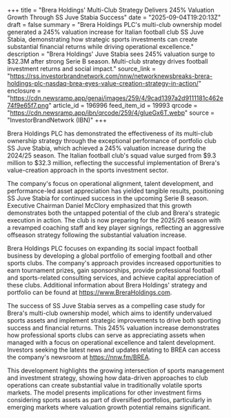 +++
title = "Brera Holdings' Multi-Club Strategy Delivers 245% Valuation Growth Through SS Juve Stabia Success"
date = "2025-09-04T19:20:13Z"
draft = false
summary = "Brera Holdings PLC's multi-club ownership model generated a 245% valuation increase for Italian football club SS Juve Stabia, demonstrating how strategic sports investments can create substantial financial returns while driving operational excellence."
description = "Brera Holdings' Juve Stabia sees 245% valuation surge to $32.3M after strong Serie B season. Multi-club strategy drives football investment returns and social impact."
source_link = "https://rss.investorbrandnetwork.com/nnw/networknewsbreaks-brera-holdings-plc-nasdaq-brea-eyes-value-creation-strategy-in-action/"
enclosure = "https://cdn.newsramp.app/genai/images/259/4/9cad1397a2d9111181c462e74f9e65f7.png"
article_id = 196996
feed_item_id = 19993
qrcode = "https://cdn.newsramp.app/ibn/qrcode/259/4/glueGx6T.webp"
source = "InvestorBrandNetwork (IBN)"
+++

<p>Brera Holdings PLC has demonstrated the effectiveness of its multi-club ownership strategy through the exceptional performance of portfolio club SS Juve Stabia, which achieved a 245% valuation increase during the 2024/25 season. The Italian football club's squad value surged from $9.3 million to $32.3 million, reflecting the successful implementation of Brera's value-creation approach in the sports investment sector.</p><p>The company's focus on operational alignment, talent development, and performance-led asset appreciation has yielded tangible results, positioning SS Juve Stabia for continued success in the upcoming Serie B season. Executive Chairman Daniel McClory emphasized that this growth demonstrates both the untapped potential of the club and Brera's strategic execution in action. The club is now preparing for the 2025/26 season with a revamped coaching staff and key player signings, reflecting an aggressive offseason strategy following the substantial valuation increase.</p><p>Brera Holdings PLC focuses on expanding its social impact football business by developing a global portfolio of emerging football and other sports clubs. The company's approach provides increased opportunities to earn tournament prizes, gain sponsorships, provide professional football and sports-related consulting services, and achieve capital appreciation of these clubs. Additional information about Brera Holdings' strategy and portfolio can be found at <a href="https://www.BreraHoldings.com" rel="nofollow" target="_blank">https://www.BreraHoldings.com</a>.</p><p>The success of SS Juve Stabia serves as a compelling case study for Brera's multi-club ownership model, which aims to identify undervalued sports assets and implement strategic improvements to drive both sporting success and financial returns. This 245% valuation increase demonstrates how professional sports clubs can serve as appreciating assets when managed with a focus on operational excellence and talent development. Investors seeking the latest news and updates relating to BREA can access the company's newsroom at <a href="https://nnw.fm/BREA" rel="nofollow" target="_blank">https://nnw.fm/BREA</a>.</p><p>This development highlights the growing intersection of sports management and investment strategy, showing how data-driven approaches to club operations can create substantial value in traditionally volatile sports markets. The model presents implications for other investment firms considering sports assets as part of diversified portfolios, particularly in emerging markets where valuation growth potential remains significant.</p>
